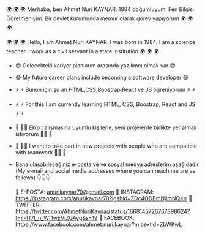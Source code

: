🌍 🌍 🌍 Merhaba, ben Ahmet Nuri KAYNAR. 1984 doğumluyum. Fen Bilgisi Öğretmeniyim. Bir devlet kurumunda memur olarak görev yapıyorum 🌍 🌍 🌍

🌍 🌍 🌍 Hello, I am Ahmet Nuri KAYNAR. I was born in 1984. I am a science teacher. I work as a civil servant in a state institution 🌍 🌍 🌍

- 😄 Gelecekteki kariyer planlarım arasında yazılımcı olmak var 😄
- 😄 My future career plans include becoming a software developer 😄
- ⚡ ⚡ Bunun için şu an HTML,CSS,Boostrap,React ve JS öğreniyorum ⚡ ⚡
- ⚡ ⚡ For this I am currently learning HTML, CSS, Boostrap, React and JS ⚡ ⚡
- 💪 👮🏻 Ekip çalışmasına uyumlu kişilerle, yeni projelerde birlikte yer almak istiyorum 👮🏻 💪
- 💪 👮🏻 I want to take part in new projects with people who are compatible with teamwork 👮🏻 💪
- Bana ulaşabileceğiniz e-posta ve ve sosyal medya adreslerim aşağıdadır (My e-mail and social media addresses where you can reach me are as follows) 👇👇👇

  🎯 E-POSTA: anurikaynar70@gmail.com
  🎯 INSTAGRAM: https://instagram.com/anurikaynar70?igshid=ZDc4ODBmNjlmNQ==
  🎯 TWITTER: https://twitter.com/AhmetNuriKaynar/status/1668145726767898624?t=jl-Tf7I_n_Wf1wEViZGAyg&s=19
  🎯 FACEBOOK: https://www.facebook.com/ahmet.nuri.kaynar?mibextid=ZbWKwL
